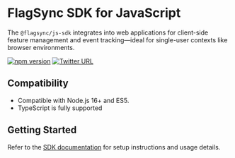# FlagSync SDK for JavaScript

The `@flagsync/js-sdk` integrates into web applications for client-side feature management and event tracking—ideal for single-user contexts like browser environments.

[![npm version](https://badge.fury.io/js/%40flagsync%2Fjs-sdk.svg)](https://badge.fury.io/js/%40flagsync%2Fjs-sdk)
[![Twitter URL](https://img.shields.io/twitter/url/https/twitter.com/flagsync.svg?style=social&label=Follow%20%40flagsync)](https://twitter.com/flagsync)

## Compatibility 

* Compatible with Node.js 16+ and ES5.
* TypeScript is fully supported

## Getting Started

Refer to the [SDK documentation](https://docs.flagsync.com/sdks-client-side/javascript) for setup instructions and usage details.
